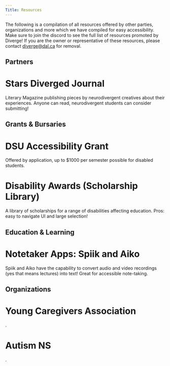 ```yaml
---
Title: Resources
---
```

The following is a compilation of all resources offered by other parties, organizations and more which we have compiled for easy accessibility. Make sure to join the discord to see the full list of resources promoted by Diverge! If you are the owner or representative of these resources, please contact diverge@dal.ca for removal.

## Partners
# Stars Diverged Journal
Literary Magazine publishing pieces by neurodivergent creatives about their experiences. Anyone can read, neurodivergent students can consider submitting!


## Grants & Bursaries
# DSU Accessibility Grant
Offered by application, up to $1000 per semester possible for disabled students.

# Disability Awards (Scholarship Library)
A library of scholarships for a range of disabilities affecting education. Pros: easy to navigate UI and large selection!


## Education & Learning
# Notetaker Apps: Spiik and Aiko
Spiik and Aiko have the capability to convert audio and video recordings (yes that means lectures) into text! Great for accessible note-taking.


## Organizations
# Young Caregivers Association
.

# Autism NS
.
